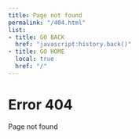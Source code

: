 ```yaml
---
title: Page not found
permalink: "/404.html"
list:
- title: GO BACK
  href: "javascript:history.back()"
- title: GO HOME
  local: true
  href: "/"
---
```

# Error 404
Page not found
